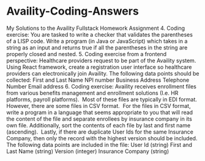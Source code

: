 # Availity-Coding-Answers
My Solutions to the Availity Fullstack Homework Assignment
4. Coding exercise: You are tasked to write a checker that validates the parentheses of a LISP code.  Write a program (in Java or JavaScript) which takes in a string as an input and returns true if all the parentheses in the string are properly closed and nested.
5. Coding exercise from a frontend perspective: Healthcare providers request to be part of the Availity system.  Using React framework, create a registration user interface so healthcare providers can electronically join Availity.  The following data points should be collected:
First and Last Name
NPI number
Business Address
Telephone Number
Email address
6. Coding exercise:  Availity receives enrollment files from various benefits management and enrollment solutions (I.e. HR platforms, payroll platforms).  Most of these files are typically in EDI format.  However, there are some files in CSV format.  For the files in CSV format, write a program in a language that seems appropriate to you that will read the content of the file and separate enrollees by insurance company in its own file. Additionally, sort the contents of each file by last and first name (ascending).  Lastly, if there are duplicate User Ids for the same Insurance Company, then only the record with the highest version should be included. The following data points are included in the file:
User Id (string)
First and Last Name (string)
Version (integer)
Insurance Company (string)
